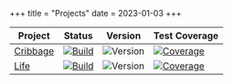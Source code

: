 +++
title = "Projects"
date = 2023-01-03
+++

| Project                                          | Status                                                                                                                                                                                  | Version                                                                         | Test Coverage                                                                                                                                                                                                                                                                                                                          |
|--------------------------------------------------|-----------------------------------------------------------------------------------------------------------------------------------------------------------------------------------------|---------------------------------------------------------------------------------|----------------------------------------------------------------------------------------------------------------------------------------------------------------------------------------------------------------------------------------------------------------------------------------------------------------------------------------|
| [Cribbage](https://github.com/nigeleke/cribbage) | [![Build](https://img.shields.io/github/actions/workflow/status/nigeleke/cribbage/acceptance.yml?style=plastic)](https://github.com/nigeleke/cribbage/actions/workflows/acceptance.yml) | ![Version](https://img.shields.io/github/v/tag/nigeleke/cribbage?style=plastic) | [![Coverage](https://img.shields.io/badge/dynamic/xml?style=plastic&color=success&label=coverage&query=round%28%28%2Fscoverage%2F%40statement-rate%20%2B%20%2Fscoverage%2F%40branch-rate%29%20div%202%29&suffix=%20%25&url=https%3A%2F%2Fnigeleke.github.io%2Fcribbage%2Fcoverage%2Fscoverage.xml)](https://nigeleke.github.io/cribbage/coverage) |
| [Life](https://github.com/nigeleke/life)         | [![Build](https://img.shields.io/github/actions/workflow/status/nigeleke/life/acceptance.yml?style=plastic)](https://github.com/nigeleke/life/actions/workflows/acceptance.yml)         | ![Version](https://img.shields.io/github/v/tag/nigeleke/life?style=plastic)     | [![Coverage](https://img.shields.io/badge/dynamic/xml?style=plastic&color=success&label=coverage&query=round%28%28%2Fscoverage%2F%40statement-rate%20%2B%20%2Fscoverage%2F%40branch-rate%29%20div%202%29&suffix=%20%25&url=https%3A%2F%2Fnigeleke.github.io%2Flife%2Fcoverage%2Fscoverage.xml)](https://nigeleke.github.io/life/coverage)         |
